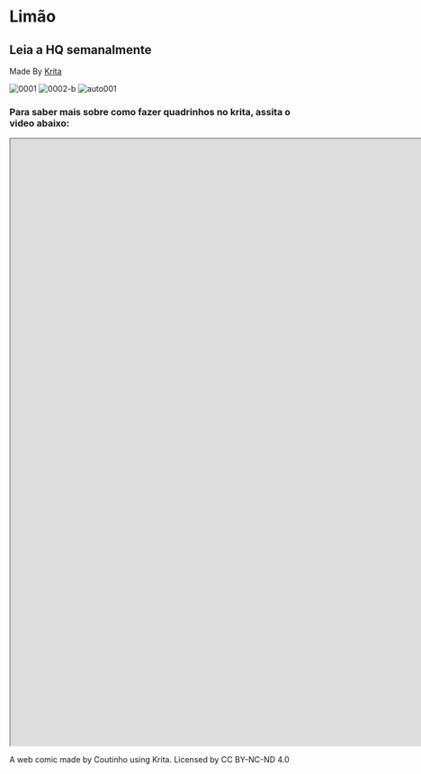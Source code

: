 <head><meta charset="utf-8" name="viewport" 
        content= "width=device-width, initial-scale=1.0">
        <link rel="stylesheet" href="style.css">
</Head>

# Limão

## Leia a HQ semanalmente
Made By [Krita](https://www.krita.org)

![0001](https://user-images.githubusercontent.com/88214445/127722384-7e12040a-b165-459f-b0ee-78bea1ccfc66.jpg)
![0002-b](https://user-images.githubusercontent.com/88214445/127722437-d45d8c42-7cd7-4582-aac5-709b623e7fab.jpg)
![auto001](https://user-images.githubusercontent.com/88214445/127742194-2c34486d-995c-4e08-a873-f8c9a199db06.jpg)


### Para saber mais sobre como fazer quadrinhos no krita, assita o video abaixo:
<div class="container">
    <div class="panel">
        <div class="content"><iframe width="1920" height="1080" src="https://www.youtube.com/embed/A7olKdIEtNQ" title="YouTube video player" frameborder="1" allow="accelerometer; autoplay; clipboard-write; encrypted-media; gyroscope; picture-in-picture" allowfullscreen></iframe></div>
    </div>
</div>

A web comic made by Coutinho using Krita.
Licensed by CC BY-NC-ND 4.0  

